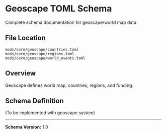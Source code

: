 # Geoscape TOML Schema

Complete schema documentation for geoscape/world map data.

## File Location

```
mods/core/geoscape/countries.toml
mods/core/geoscape/regions.toml
mods/core/geoscape/world_events.toml
```

## Overview

Geoscape defines world map, countries, regions, and funding.

## Schema Definition

(To be implemented with geoscape system)

---

**Schema Version:** 1.0
